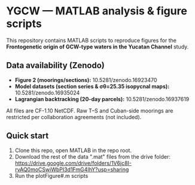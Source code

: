 # YGCW — MATLAB analysis & figure scripts

This repository contains MATLAB scripts to reproduce figures for the **Frontogenetic origin of GCW-type waters in the Yucatan Channel** study.

## Data availability (Zenodo)
- **Figure 2 (moorings/sections):** 10.5281/zenodo.16923470  
- **Model datasets (section series & σθ=25.35 isopycnal maps):** 10.5281/zenodo.16935024  
- **Lagrangian backtracking (20-day parcels):** 10.5281/zenodo.16937619

All files are CF-1.10 NetCDF. Raw T–S and Cuban-side moorings are restricted per collaboration agreements (not included).

## Quick start
1. Clone this repo, open MATLAB in the repo root.  
2. Download the rest of the data ".mat" files from the drive folder: https://drive.google.com/drive/folders/1V6jc8I-rvAQ0moCSwiWbPI3d1FmG4IhY?usp=sharing
3. Run the plotFigure#.m scripts

